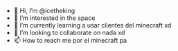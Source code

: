 - 👋 Hi, I’m @icetheking
- 👀 I’m interested in the space
- 🌱 I’m currently learning  a usar clientes del minecraft xd
- 💞️ I’m looking to collaborate on  nada xd
- 📫 How to reach me  por el minecraft pa

<!---
icetheking/icetheking is a ✨ special ✨ repository because its `README.md` (this file) appears on your GitHub profile.
You can click the Preview link to take a look at your changes.
--->
